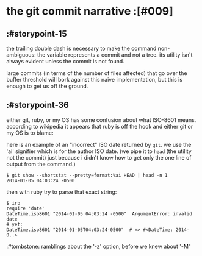 # the git commit narrative :[#009]

## :#storypoint-15

the trailing double dash is necessary to make the command non-
ambiguous: the variable represents a commit and not a tree. its
utility isn't always evident unless the commit is not found.

large commits (in terms of the number of files affected) that go
over the buffer threshold will bork against this naive
implementation, but this is enough to get us off the ground.




## :#storypoint-36

either git, ruby, or my OS has some confusion about what ISO-8601 means.
according to wikipedia it appears that ruby is off the hook and either git
or my OS is to blame:

here is an example of an "incorrect" ISO date returned by `git`. we use
the 'ai' signifier which is for the author ISO date. (we pipe it to `head`
(the utility not the commit) just because i didn't know how to get only
the one line of output from the command.)

    $ git show --shortstat --pretty=format:%ai HEAD | head -n 1
    2014-01-05 04:03:24 -0500

then with ruby try to parse that exact string:

    $ irb
    require 'date'
    DateTime.iso8601 "2014-01-05 04:03:24 -0500"  ArgumentError: invalid date
    # yet:
    DateTime.iso8601 "2014-01-05T04:03:24-0500"  # => #<DateTime: 2014-0..>


:#tombstone: ramblings about the '-z' option, before we knew about '-M'
